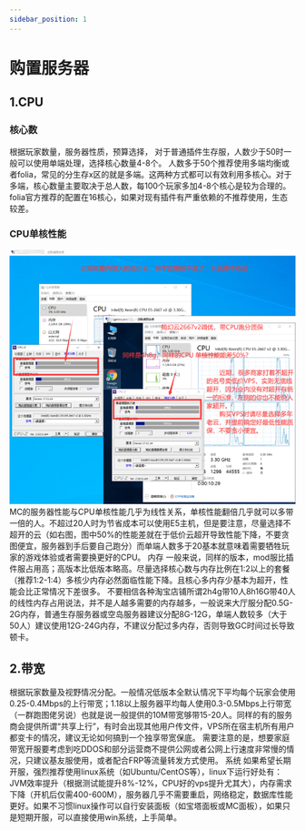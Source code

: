 ```yaml
---
sidebar_position: 1
---
```


# 购置服务器

## 1.CPU
### 核心数
根据玩家数量，服务器性质，预算选择，
对于普通插件生存服，人数少于50时一般可以使用单端处理，选择核心数量4-8个。
人数多于50个推荐使用多端均衡或者folia，常见的分生存x区的就是多端。这两种方式都可以有效利用多核心。对于多端，核心数量主要取决于总人数，每100个玩家多加4-8个核心是较为合理的。folia官方推荐的配置在16核心，如果对现有插件有严重依赖的不推荐使用，生态较差。

### CPU单核性能
![](_images/cpu.jpg)
MC的服务器性能与CPU单核性能几乎为线性关系，单核性能翻倍几乎就可以多带一倍的人。不超过20人时为节省成本可以使用E5主机，但是要注意，尽量选择不超开的云（如右图，图中50%的性能差就在于低价云超开导致性能下降，不要贪图便宜，服务器到手后要自己跑分）而单端人数多于20基本就意味着需要牺牲玩家的游戏体验或者需要换更好的CPU。
内存
一般来说，同样的版本，mod服比插件服占用高；高版本比低版本略高。尽量选择核心数与内存比例在1:2以上的套餐（推荐1:2-1:4）多核少内存必然面临性能下降。且核心多内存少基本为超开，性能会比正常情况下差很多。
不要相信各种淘宝店铺所谓2h4g带10人8h16G带40人的线性内存占用说法，并不是人越多需要的内存越多，一般说来大厅服分配0.5G-2G内存，普通生存服务器或空岛服务器建议分配8G-12G，单端人数较多（大于50人）建议使用12G-24G内存，不建议分配过多内存，否则导致GC时间过长导致顿卡。

## 2.带宽
根据玩家数量及视野情况分配。一般情况低版本全默认情况下平均每个玩家会使用0.25-0.4Mbps的上行带宽；1.18以上服务器平均每人使用0.3-0.5Mbps上行带宽（一群跑图佬另说）也就是说一般提供的10M带宽够带15-20人。同样的有的服务商会提供所谓“共享上行”，有时会出现其他用户传文件，VPS所在宿主机所有用户都变卡的情况，建议无论如何搞到一个独享带宽保底。
需要注意的是，想要家庭带宽开服要考虑到吃DDOS和部分运营商不提供公网或者公网上行速度非常慢的情况，只建议基友服使用，或者配合FRP等流量转发方式使用。
系统
如果希望长期开服，强烈推荐使用linux系统（如Ubuntu/CentOS等），linux下运行好处有：JVM效率提升（根据测试能提升8%-12%，CPU好的vps提升尤其大），内存需求下降（开机后仅需400-600M），服务器几乎不需要重启，网络稳定，数据库性能更好。如果不习惯linux操作可以自行安装面板（如宝塔面板或MC面板），如果只是短期开服，可以直接使用win系统，上手简单。
